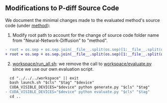 ## Modifications to P-diff Source Code

We document the minimal changes made to the evaluated method's source code (under [method](method)):
1. Modify root path to account for the change of source code folder name from "Neural-Network-Diffusion" to "method".

```diff
- root = os.sep + os.sep.join(__file__.split(os.sep)[1:__file__.split(os.sep).index("Neural-Network-Diffusion")+1])
+ root = os.sep + os.sep.join(__file__.split(os.sep)[1:__file__.split(os.sep).index("method")+1])
```

2. [workspace/run_all.sh](method/workspace/run_all.sh): we remove the call to [workspace/evaluate.py](method/workspace/evaluate.py) since we use our own evaluation script.

```diff
  cd "../../../workspace" || exit 
  bash launch.sh "$cls" "$tag" "$device" 
  CUDA_VISIBLE_DEVICES="$device" python generate.py "$cls" "$tag" 
- CUDA_VISIBLE_DEVICES="$device" python evaluate.py "$cls" "$tag"
  cd ..
```